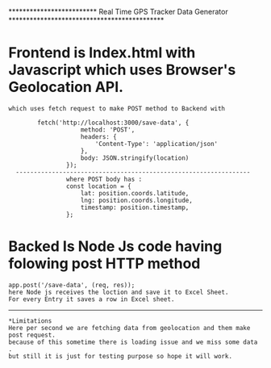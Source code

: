 *************************  Real Time GPS Tracker Data Generator ********************************************

# Frontend is Index.html with Javascript which uses Browser's Geolocation API.
    which uses fetch request to make POST method to Backend with 
    
            fetch('http://localhost:3000/save-data', {   
                        method: 'POST',
                        headers: {
                            'Content-Type': 'application/json'
                        },
                        body: JSON.stringify(location)
                    });
      -----------------------------------------------------------------
                    where POST body has :  
                    const location = {
                        lat: position.coords.latitude,
                        lng: position.coords.longitude,
                        timestamp: position.timestamp, 
                    };


# Backed Is Node Js code having folowing post HTTP method
    app.post('/save-data', (req, res));
    here Node js receives the loction and save it to Excel Sheet.
    For every Entry it saves a row in Excel sheet.
-----------------------------------------------------------------------------------------------------------------------
    *Limitations 
    Here per second we are fetching data from geolocation and them make post request.
    because of this sometime there is loading issue and we miss some data .
    but still it is just for testing purpose so hope it will work.